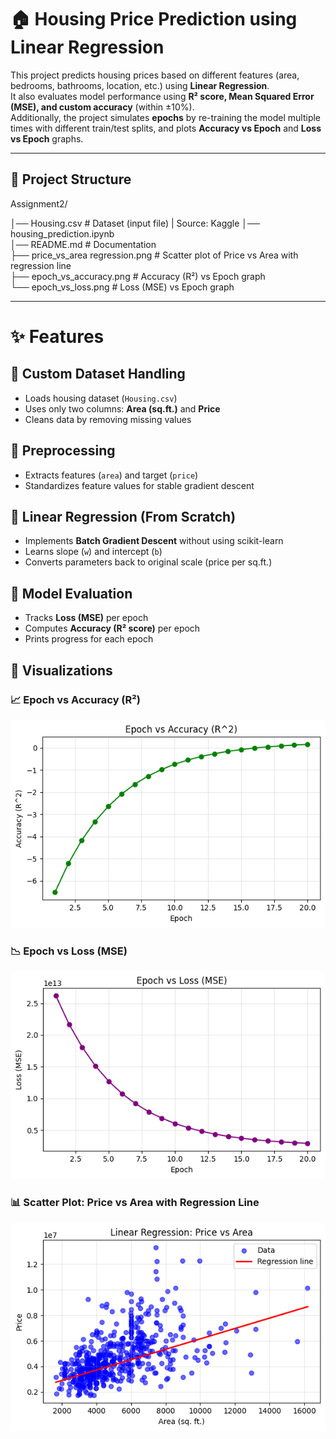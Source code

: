 # 🏠 Housing Price Prediction using Linear Regression

This project predicts housing prices based on different features (area, bedrooms, bathrooms, location, etc.) using **Linear Regression**.  
It also evaluates model performance using **R² score, Mean Squared Error (MSE), and custom accuracy** (within ±10%).  
Additionally, the project simulates **epochs** by re-training the model multiple times with different train/test splits, and plots **Accuracy vs Epoch** and **Loss vs Epoch** graphs.

---
## 📂 Project Structure

Assignment2/

│── Housing.csv                            # Dataset (input file)  | Source: Kaggle 
│── housing_prediction.ipynb    
│── README.md                              # Documentation  
├── price_vs_area regression.png           # Scatter plot of Price vs Area with regression line  
├── epoch_vs_accuracy.png                  # Accuracy (R²) vs Epoch graph  
└── epoch_vs_loss.png                      # Loss (MSE) vs Epoch graph  


---

# ✨ Features

## 🔹 Custom Dataset Handling
- Loads housing dataset (`Housing.csv`)  
- Uses only two columns: **Area (sq.ft.)** and **Price**  
- Cleans data by removing missing values  

## 🔹 Preprocessing
- Extracts features (`area`) and target (`price`)  
- Standardizes feature values for stable gradient descent  

## 🔹 Linear Regression (From Scratch)
- Implements **Batch Gradient Descent** without using scikit-learn  
- Learns slope (`w`) and intercept (`b`)  
- Converts parameters back to original scale (price per sq.ft.)  

## 🔹 Model Evaluation
- Tracks **Loss (MSE)** per epoch  
- Computes **Accuracy (R² score)** per epoch  
- Prints progress for each epoch  

## 🔹 Visualizations  

### 📈 Epoch vs Accuracy (R²)  
<p align="center">
  <img src="epoch v accuracy.png" alt="Epoch vs Accuracy" width="600"/>
</p>  

### 📉 Epoch vs Loss (MSE)  
<p align="center">
  <img src="epoch v loss.png" alt="Epoch vs Loss" width="600"/>
</p>  

### 📊 Scatter Plot: Price vs Area with Regression Line  
<p align="center">
  <img src="price v area regression.png" alt="Price vs Area Regression" width="600"/>
</p>  




